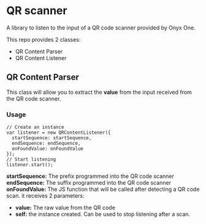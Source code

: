 # QR scanner

A library to listen to the input of a QR code scanner provided by Onyx One.

This repo provides 2 classes:

- QR Content Parser
- QR Content Listener

## QR Content Parser

This class will allow you to extract the **value** from the input received from the QR code scanner.

### Usage

```
// Create an instance
var listener = new QRContentListener({
  startSequence: startSequence,
  endSequence: endSequence,
  onFoundValue: onFoundValue
});
// Start listening
listener.start();
```

**startSequence:** The prefix programmed into the QR code scanner
**endSequence:** The suffix programmed into the QR code scanner
**onFoundValue:** The JS function that will be called after detecting a QR code scan. it receives 2 parameters: 
- **value:** The raw value from the QR code
- **self:** the instance created. Can be used to stop listening after a scan.